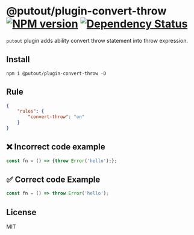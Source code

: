 # @putout/plugin-convert-throw [![NPM version][NPMIMGURL]][NPMURL] [![Dependency Status][DependencyStatusIMGURL]][DependencyStatusURL]

[NPMIMGURL]: https://img.shields.io/npm/v/@putout/plugin-convert-throw.svg?style=flat&longCache=true
[NPMURL]: https://npmjs.org/package/@putout/plugin-convert-throw "npm"
[DependencyStatusURL]: https://david-dm.org/coderaiser/putout?path=packages/plugin-convert-throw
[DependencyStatusIMGURL]: https://david-dm.org/coderaiser/putout.svg?path=packages/plugin-convert-throw

`putout` plugin adds ability convert throw statement into throw expression.

## Install

```
npm i @putout/plugin-convert-throw -D
```

## Rule

```json
{
    "rules": {
        "convert-throw": "on"
    }
}
```

## ❌ Incorrect code example

```js
const fn = () => {throw Error('hello');};
```

## ✅ Correct code Example

```js
const fn = () => throw Error('hello');
```

## License

MIT
